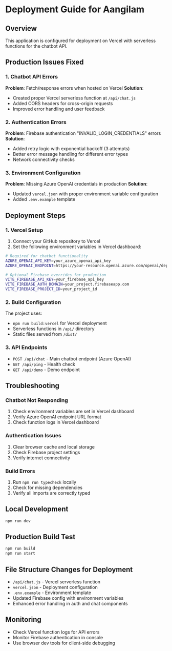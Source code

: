 # Deployment Guide for Aangilam

## Overview
This application is configured for deployment on Vercel with serverless functions for the chatbot API.

## Production Issues Fixed

### 1. Chatbot API Errors
**Problem**: Fetch/response errors when hosted on Vercel
**Solution**: 
- Created proper Vercel serverless function at `/api/chat.js`
- Added CORS headers for cross-origin requests
- Improved error handling and user feedback

### 2. Authentication Errors
**Problem**: Firebase authentication "INVALID_LOGIN_CREDENTIALS" errors
**Solution**:
- Added retry logic with exponential backoff (3 attempts)
- Better error message handling for different error types
- Network connectivity checks

### 3. Environment Configuration
**Problem**: Missing Azure OpenAI credentials in production
**Solution**:
- Updated `vercel.json` with proper environment variable configuration
- Added `.env.example` template

## Deployment Steps

### 1. Vercel Setup
1. Connect your GitHub repository to Vercel
2. Set the following environment variables in Vercel dashboard:

```bash
# Required for chatbot functionality
AZURE_OPENAI_API_KEY=your_azure_openai_api_key
AZURE_OPENAI_ENDPOINT=https://your-resource.openai.azure.com/openai/deployments/your-deployment/chat/completions?api-version=2024-02-15-preview

# Optional Firebase overrides for production
VITE_FIREBASE_API_KEY=your_firebase_api_key
VITE_FIREBASE_AUTH_DOMAIN=your_project.firebaseapp.com
VITE_FIREBASE_PROJECT_ID=your_project_id
```

### 2. Build Configuration
The project uses:
- `npm run build:vercel` for Vercel deployment
- Serverless functions in `/api/` directory
- Static files served from `/dist/`

### 3. API Endpoints
- `POST /api/chat` - Main chatbot endpoint (Azure OpenAI)
- `GET /api/ping` - Health check
- `GET /api/demo` - Demo endpoint

## Troubleshooting

### Chatbot Not Responding
1. Check environment variables are set in Vercel dashboard
2. Verify Azure OpenAI endpoint URL format
3. Check function logs in Vercel dashboard

### Authentication Issues
1. Clear browser cache and local storage
2. Check Firebase project settings
3. Verify internet connectivity

### Build Errors
1. Run `npm run typecheck` locally
2. Check for missing dependencies
3. Verify all imports are correctly typed

## Local Development
```bash
npm run dev
```

## Production Build Test
```bash
npm run build
npm run start
```

## File Structure Changes for Deployment
- `/api/chat.js` - Vercel serverless function
- `vercel.json` - Deployment configuration
- `.env.example` - Environment template
- Updated Firebase config with environment variables
- Enhanced error handling in auth and chat components

## Monitoring
- Check Vercel function logs for API errors
- Monitor Firebase authentication in console
- Use browser dev tools for client-side debugging
